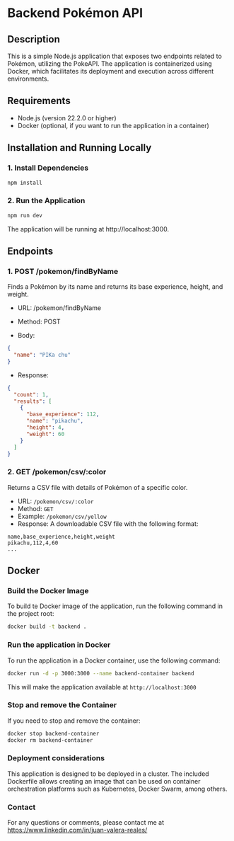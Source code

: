 # Backend Pokémon API

## Description

This is a simple Node.js application that exposes two endpoints related to Pokémon, utilizing the PokeAPI. The
application is containerized using Docker, which facilitates its deployment and execution across different environments.

## Requirements

- Node.js (version 22.2.0 or higher)
- Docker (optional, if you want to run the application in a container)

## Installation and Running Locally

### 1. Install Dependencies

```bash
npm install
```

### 2. Run the Application

```bash
npm run dev
```

The application will be running at http://localhost:3000.

## Endpoints

### 1. POST /pokemon/findByName

Finds a Pokémon by its name and returns its base experience, height, and weight.

- URL: /pokemon/findByName

- Method: POST

- Body:

```json
{
  "name": "PIKa chu"
}
```

- Response:

```json
{
  "count": 1,
  "results": [
    {
      "base_experience": 112,
      "name": "pikachu",
      "height": 4,
      "weight": 60
    }
  ]
}
```

### 2. GET /pokemon/csv/:color

Returns a CSV file with details of Pokémon of a specific color.

- URL: `/pokemon/csv/:color`
- Method: `GET`
- Example: `/pokemon/csv/yellow`
- Response: A downloadable CSV file with the following format:

```csv
name,base_experience,height,weight
pikachu,112,4,60
...
```

## Docker

### Build the Docker Image

To build te Docker image of the application, run the following command in the project root:

```bash
docker build -t backend .
```

### Run the application in Docker

To run the application in a Docker container, use the following command:

```bash
docker run -d -p 3000:3000 --name backend-container backend
```

This will make the application available at `http://localhost:3000`

### Stop and remove the Container

If you need to stop and remove the container:

```bash
docker stop backend-container
docker rm backend-container
```

### Deployment considerations

This application is designed to be deployed in a cluster. The included Dockerfile allows creating an image that can be
used on container orchestration platforms such as Kubernetes, Docker Swarm, among others.

### Contact

For any questions or comments, please contact me at https://www.linkedin.com/in/juan-valera-reales/ 
